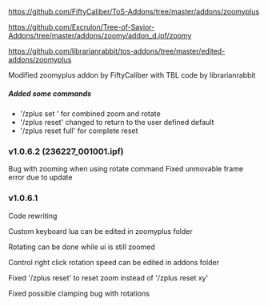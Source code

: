 https://github.com/FiftyCaliber/ToS-Addons/tree/master/addons/zoomyplus

https://github.com/Excrulon/Tree-of-Savior-Addons/tree/master/addons/zoomy/addon_d.ipf/zoomy

https://github.com/librarianrabbit/tos-addons/tree/master/edited-addons/zoomyplus


Modified zoomyplus addon by FiftyCaliber with TBL code by librarianrabbit

##### Added some commands

* '/zplus set <zoom> <x> <y>' for combined zoom and rotate
* '/zplus reset' changed to return to the user defined default
* '/zplus reset full' for complete reset


### v1.0.6.2 (236227_001001.ipf)
Bug with zooming when using rotate command
Fixed unmovable frame error due to update

### v1.0.6.1
Code rewriting

Custom keyboard lua can be edited in zoomyplus folder

Rotating can be done while ui is still zoomed

Control right click rotation speed can be edited in addons folder

Fixed '/zplus reset' to reset zoom instead of '/zplus reset xy'

Fixed possible clamping bug with rotations